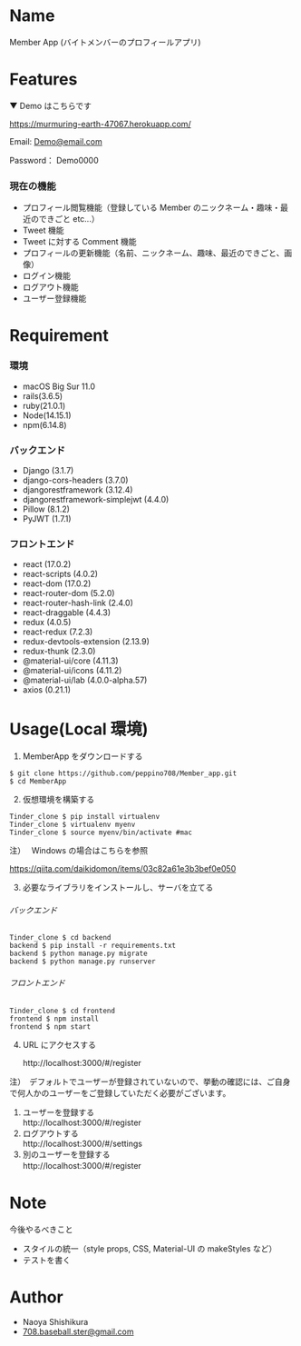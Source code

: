 # Name

Member App (バイトメンバーのプロフィールアプリ)<br>

# Features

▼ Demo はこちらです

https://murmuring-earth-47067.herokuapp.com/

Email: Demo@email.com

Password： Demo0000

### 現在の機能

- プロフィール閲覧機能（登録している Member のニックネーム・趣味・最近のできごと etc...）
- Tweet 機能
- Tweet に対する Comment 機能
- プロフィールの更新機能（名前、ニックネーム、趣味、最近のできごと、画像）
- ログイン機能
- ログアウト機能
- ユーザー登録機能

# Requirement

### 環境

- macOS Big Sur 11.0
- rails(3.6.5)
- ruby(21.0.1)
- Node(14.15.1)
- npm(6.14.8)

### バックエンド

- Django (3.1.7)
- django-cors-headers (3.7.0)
- djangorestframework (3.12.4)
- djangorestframework-simplejwt (4.4.0)
- Pillow (8.1.2)
- PyJWT (1.7.1)

### フロントエンド

- react (17.0.2)
- react-scripts (4.0.2)
- react-dom (17.0.2)
- react-router-dom (5.2.0)
- react-router-hash-link (2.4.0)
- react-draggable (4.4.3)
- redux (4.0.5)
- react-redux (7.2.3)
- redux-devtools-extension (2.13.9)
- redux-thunk (2.3.0)
- @material-ui/core (4.11.3)
- @material-ui/icons (4.11.2)
- @material-ui/lab (4.0.0-alpha.57)
- axios (0.21.1)

# Usage(Local 環境)

1. MemberApp をダウンロードする

```shell
$ git clone https://github.com/peppino708/Member_app.git
$ cd MemberApp
```

2. 仮想環境を構築する

```shell
Tinder_clone $ pip install virtualenv
Tinder_clone $ virtualenv myenv
Tinder_clone $ source myenv/bin/activate #mac
```

注）　 Windows の場合はこちらを参照

https://qiita.com/daikidomon/items/03c82a61e3b3bef0e050

3. 必要なライブラリをインストールし、サーバを立てる

###### バックエンド

```shell
Tinder_clone $ cd backend
backend $ pip install -r requirements.txt
backend $ python manage.py migrate
backend $ python manage.py runserver
```

###### フロントエンド

```shell
Tinder_clone $ cd frontend
frontend $ npm install
frontend $ npm start
```

4. URL にアクセスする

   http://localhost:3000/#/register

注）　デフォルトでユーザーが登録されていないので、挙動の確認には、ご自身で何人かのユーザーをご登録していただく必要がございます。

1. ユーザーを登録する  
   http://localhost:3000/#/register
2. ログアウトする  
   http://localhost:3000/#/settings
3. 別のユーザーを登録する  
   http://localhost:3000/#/register 　<br>

# Note

今後やるべきこと

- スタイルの統一（style props, CSS, Material-UI の makeStyles など）
- テストを書く　<br>

# Author

- Naoya Shishikura
- 708.baseball.ster@gmail.com
